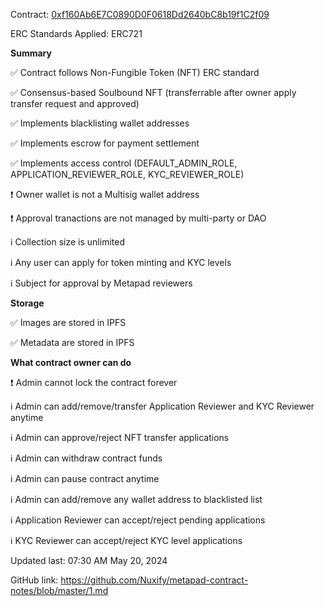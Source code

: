 Contract: [0xf160Ab6E7C0890D0F0618Dd2640bC8b19f1C2f09](https://polygonscan.com/address/0xf160Ab6E7C0890D0F0618Dd2640bC8b19f1C2f09#code)

ERC Standards Applied: ERC721

**Summary**

✅ Contract follows Non-Fungible Token (NFT) ERC standard

✅ Consensus-based Soulbound NFT (transferrable after owner apply transfer request and approved)

✅ Implements blacklisting wallet addresses

✅ Implements escrow for payment settlement

✅ Implements access control (DEFAULT_ADMIN_ROLE, APPLICATION_REVIEWER_ROLE, KYC_REVIEWER_ROLE)

❗ Owner wallet is not a Multisig wallet address

❗ Approval tranactions are not managed by multi-party or DAO

ℹ️ Collection size is unlimited

ℹ️ Any user can apply for token minting and KYC levels

ℹ️ Subject for approval by Metapad reviewers

**Storage**

✅ Images are stored in IPFS

✅ Metadata are stored in IPFS

**What contract owner can do**

❗ Admin cannot lock the contract forever

ℹ️ Admin can add/remove/transfer Application Reviewer and KYC Reviewer anytime

ℹ️ Admin can approve/reject NFT transfer applications

ℹ️ Admin can withdraw contract funds

ℹ️ Admin can pause contract anytime

ℹ️ Admin can add/remove any wallet address to blacklisted list

ℹ️ Application Reviewer can accept/reject pending applications

ℹ️ KYC Reviewer can accept/reject KYC level applications

Updated last: 07:30 AM May 20, 2024

GitHub link: https://github.com/Nuxify/metapad-contract-notes/blob/master/1.md
